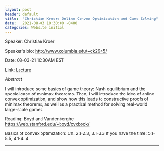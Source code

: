 ```yaml
---
layout: post
header: default
title:  "Christian Kroer: Online Convex Optimization and Game Solving"
date:   2021-08-03 10:30:00 -0400
categories: Website initial
---
```


Speaker: Christian Kroer

Speaker's bio: http://www.columbia.edu/~ck2945/ 

Date: 08-03-21 10:30AM EST

Link: [Lecture](https://columbiauniversity.zoom.us/j/93079929576?pwd=K1d1WHFjempUcUNsWHZFNHlQc2N5UT09)


*Abstract*

I will introduce some basics of game theory: Nash equilibrium and the special case of minimax theorems. Then, I will introduce the idea of online convex optimization, and show how this leads to constructive proofs of minimax theorems, as well as a practical method for solving real-world large-scale games.

Reading: Boyd and Vandenberghe https://web.stanford.edu/~boyd/cvxbook/

Basics of convex optimization: Ch. 2.1-2.3, 3.1-3.3
If you have the time: 5.1-5.5, 4.1-4..4



______
